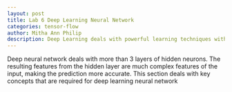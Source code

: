 ```yaml
---
layout: post
title: Lab 6 Deep Learning Neural Network  
categories: tensor-flow
author: Mitha Ann Philip
description: Deep Learning deals with powerful learning techniques with which you can train a neural network mode. This tutorial introduces you towards Deep Learning Neural Network.
---
```

Deep neural network deals with more than 3 layers of hidden neurons. The resulting features from the hidden layer are much complex 
features of the input, making the prediction more accurate. This section deals with key concepts that are required for deep learning 
neural network
